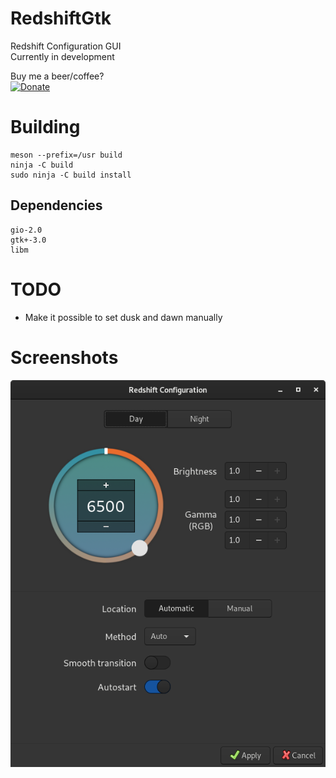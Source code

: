 # RedshiftGtk
Redshift Configuration GUI  
Currently in development  

Buy me a beer/coffee?  
[![Donate](https://img.shields.io/badge/Donate-PayPal-blue.svg)](https://paypal.me/StefanRic)

# Building
```
meson --prefix=/usr build
ninja -C build
sudo ninja -C build install
```

## Dependencies
```
gio-2.0
gtk+-3.0
libm
```

# TODO
- Make it possible to set dusk and dawn manually

# Screenshots
![Landing view](data/screenshots/main.png)

